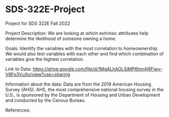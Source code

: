 # SDS-322E-Project
Project for SDS 322E Fall 2022

Project Description: We are looking at which extrinsic attributes help determine the likelihood of someone owning a home. 

Goals: Identify the variables with the most correlation to homeownership. We would also test variables with each other and find which combination of variables give the highest correlation.

Link to Data: https://drive.google.com/file/d/1MgALhAOLSiMP6hm4j9Fiwy-V8Fo3VuXo/view?usp=sharing

Information about the data:  Data are from the 2019 American Housing Survey (AHS). AHS, the most comprehensive national housing survey in the U.S., is sponsored by the Department of Housing and Urban Development and conducted by the Census Bureau. 

References:
